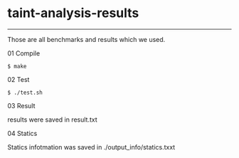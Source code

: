 # taint-analysis-results
---
Those are all benchmarks and results which we used.

01 Compile

    $ make

02 Test

    $ ./test.sh

03 Result

results were saved in result.txt

04 Statics

Statics infotmation was saved in ./output_info/statics.txxt
  
